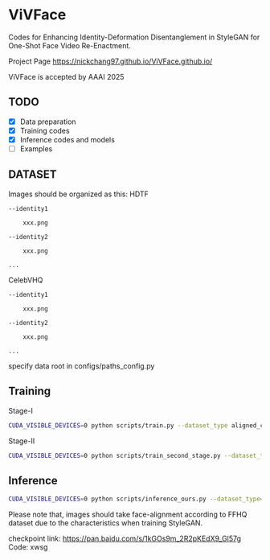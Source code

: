 # ViVFace
Codes for Enhancing Identity-Deformation Disentanglement in StyleGAN for One-Shot Face Video Re-Enactment. 

Project Page https://nickchang97.github.io/ViVFace.github.io/

ViVFace is accepted by AAAI 2025


## TODO
- [x] Data preparation
- [x] Training codes
- [x] Inference codes and models
- [ ] Examples

## DATASET

Images should be organized as this:
HDTF

	--identity1
 
		xxx.png
  
	--identity2
 
		xxx.png
  
	...
 
CelebVHQ

	--identity1
 
		xxx.png
  
	--identity2
 
		xxx.png
  
	...

specify data root in configs/paths_config.py

## Training
Stage-I
```.bash
CUDA_VISIBLE_DEVICES=0 python scripts/train.py --dataset_type aligned_celevb_image --exp_dir second_stage  --start_from_latent_avg --use_w_pool --w_discriminator_lambda 0.1 --gv_lambda 1e-2 --consistency_lambda 1.0 --delta_norm_lambda 2e-4 --s_lambda 1.0 --import_region_lambda 0.0 --id_lambda 0.1 --val_interval 100000000 --max_steps 100000 --stylegan_size 1024 --checkpoint_path first_stage.pt --workers 16 --batch_size 8 --test_batch_size 4 --test_workers 4 --learning_rate 0.0001 --save_training_data --save_interval 10000 --ss_latent_contrastive_lambda 0.00 --w_discriminator_lr 2e-5  --image_interval 100
```

Stage-II
```.bash
CUDA_VISIBLE_DEVICES=0 python scripts/train_second_stage.py --dataset_type aligned_celevb_image --exp_dir second_stage  --start_from_latent_avg --use_w_pool --val_interval 100000000 --max_steps 100000 --stylegan_size 1024 --checkpoint_path first_stage.pt --workers 16 --batch_size 8 --test_batch_size 4 --test_workers 4 --learning_rate 0.0001 --save_training_data --save_interval 10000 --ss_latent_contrastive_lambda 0.00 --w_discriminator_lr 2e-5 --aug_rate 0.9 --res_lambda 0.1 --hairclip_checkpoint_path pretrained_models/hairclip.pt --hair_aug_rate 0.33 --age_aug_rate 0.67 --image_interval 100
```

## Inference
```.bash
CUDA_VISIBLE_DEVICES=0 python scripts/inference_ours.py --dataset_type=specify_source_image_driving_dir --source_image xxx.png --driving_image_dir xxx --exp_dir=xxx --workers=0 --batch_size=1 --test_batch_size=1 --test_workers=0 --val_interval=2500 --save_interval=5000 --resume_training_from_ckpt CKPT_PATH
```

Please note that, images should take face-alignment according to FFHQ dataset due to the characteristics when training StyleGAN.

checkpoint link: https://pan.baidu.com/s/1kGOs9m_2R2pKEdX9_Gl57g Code: xwsg 
